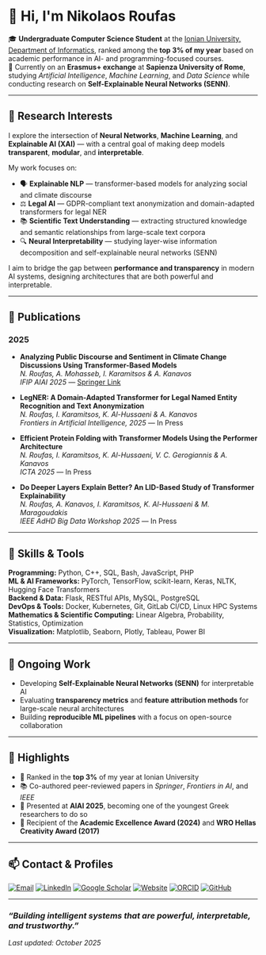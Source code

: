 # 👋 Hi, I'm Nikolaos Roufas

🎓 **Undergraduate Computer Science Student** at the [Ionian University, Department of Informatics](https://di.ionio.gr), ranked among the **top 3% of my year** based on academic performance in AI- and programming-focused courses.  
📍 Currently on an **Erasmus+ exchange** at **Sapienza University of Rome**, studying *Artificial Intelligence*, *Machine Learning*, and *Data Science* while conducting research on **Self-Explainable Neural Networks (SENN)**.

---

## 🧠 Research Interests

I explore the intersection of **Neural Networks**, **Machine Learning**, and **Explainable AI (XAI)** — with a central goal of making deep models **transparent**, **modular**, and **interpretable**.

My work focuses on:
- 🗣️ **Explainable NLP** — transformer-based models for analyzing social and climate discourse  
- ⚖️ **Legal AI** — GDPR-compliant text anonymization and domain-adapted transformers for legal NER  
- 📚 **Scientific Text Understanding** — extracting structured knowledge and semantic relationships from large-scale text corpora  
- 🔍 **Neural Interpretability** — studying layer-wise information decomposition and self-explainable neural networks (SENN)

I aim to bridge the gap between **performance and transparency** in modern AI systems, designing architectures that are both powerful and interpretable.

---

## 📄 Publications

### 2025
- **Analyzing Public Discourse and Sentiment in Climate Change Discussions Using Transformer-Based Models**  
  *N. Roufas, A. Mohasseb, I. Karamitsos & A. Kanavos*  
  _IFIP AIAI 2025_ — [Springer Link](https://link.springer.com/chapter/10.1007/978-3-031-97313-0_4)

- **LegNER: A Domain-Adapted Transformer for Legal Named Entity Recognition and Text Anonymization**  
  *N. Roufas, I. Karamitsos, K. Al-Hussaeni & A. Kanavos*  
  _Frontiers in Artificial Intelligence, 2025_ — In Press

- **Efficient Protein Folding with Transformer Models Using the Performer Architecture**  
  *N. Roufas, I. Karamitsos, K. Al-Hussaeni, V. C. Gerogiannis & A. Kanavos*  
  _ICTA 2025_ — In Press

- **Do Deeper Layers Explain Better? An LID-Based Study of Transformer Explainability**  
  *N. Roufas, A. Kanavos, I. Karamitsos, K. Al-Hussaeni & M. Maragoudakis*  
  _IEEE AdHD Big Data Workshop 2025_ — In Press

---

## 🧩 Skills & Tools

**Programming:** Python, C++, SQL, Bash, JavaScript, PHP  
**ML & AI Frameworks:** PyTorch, TensorFlow, scikit-learn, Keras, NLTK, Hugging Face Transformers  
**Backend & Data:** Flask, RESTful APIs, MySQL, PostgreSQL  
**DevOps & Tools:** Docker, Kubernetes, Git, GitLab CI/CD, Linux HPC Systems  
**Mathematics & Scientific Computing:** Linear Algebra, Probability, Statistics, Optimization  
**Visualization:** Matplotlib, Seaborn, Plotly, Tableau, Power BI

---

## 🚀 Ongoing Work

- Developing **Self-Explainable Neural Networks (SENN)** for interpretable AI  
- Evaluating **transparency metrics** and **feature attribution methods** for large-scale neural architectures  
- Building **reproducible ML pipelines** with a focus on open-source collaboration

---

## 🏅 Highlights

- 🧩 Ranked in the **top 3%** of my year at Ionian University  
- 📚 Co-authored peer-reviewed papers in *Springer*, *Frontiers in AI*, and *IEEE*  
- 🎤 Presented at **AIAI 2025**, becoming one of the youngest Greek researchers to do so  
- 🥇 Recipient of the **Academic Excellence Award (2024)** and **WRO Hellas Creativity Award (2017)**  

---

## 📫 Contact & Profiles

[![Email](https://img.shields.io/badge/Email-nikolaosroufas%40gmail.com-red?style=flat-square&logo=gmail)](mailto:nikolaosroufas@gmail.com)
[![LinkedIn](https://img.shields.io/badge/LinkedIn-nikolaosroufas-blue?style=flat-square&logo=linkedin)](https://linkedin.com/in/nikolaosroufas)
[![Google Scholar](https://img.shields.io/badge/Google%20Scholar-Nikolaos%20Roufas-4285F4?style=flat-square&logo=google-scholar&logoColor=white)](https://scholar.google.com/citations?user=7fCD268AAAAJ)
[![Website](https://img.shields.io/badge/Website-nikolaosroufas.me-0A0A0A?style=flat-square&logo=firefox)](https://nikolaosroufas.me)
[![ORCID](https://img.shields.io/badge/ORCID-0009--0005--6139--743X-brightgreen?style=flat-square&logo=orcid)](https://orcid.org/0009-0005-6139-743X)
[![GitHub](https://img.shields.io/badge/GitHub-NikolasRoufas-181717?style=flat-square&logo=github)](https://github.com/NikolasRoufas)

---

### _“Building intelligent systems that are powerful, interpretable, and trustworthy.”_

_Last updated: October 2025_

